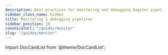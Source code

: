 ```yaml
---
description: Best practices for monitoring and debugging Dagster pipelines.
sidebar_class_name: hidden
title: Monitoring & debugging pipelines
sidebar_position: 10
canonicalUrl: "/guides/monitor"
slug: "/guides/monitor"
---
```


import DocCardList from '@theme/DocCardList';

<DocCardList />
